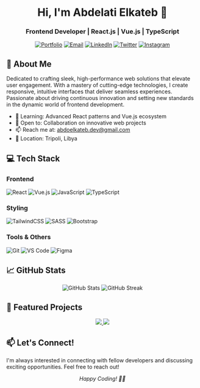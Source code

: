<div align="center">

  
  # Hi, I'm Abdelati Elkateb 👋
  ### Frontend Developer | React.js | Vue.js | TypeScript
  
  [![Portfolio](https://img.shields.io/badge/Portfolio-FF5722?style=for-the-badge&logo=google-chrome&logoColor=white)](https://your-portfolio-url.com)
  [![Email](https://img.shields.io/badge/Email-D14836?style=for-the-badge&logo=gmail&logoColor=white)](mailto:abdoelkateb.dev@gmail.com)
  [![LinkedIn](https://img.shields.io/badge/LinkedIn-0077B5?style=for-the-badge&logo=linkedin&logoColor=white)](https://www.linkedin.com/in/abdo--elkateb-554884275/)
  [![Twitter](https://img.shields.io/badge/Twitter-1DA1F2?style=for-the-badge&logo=twitter&logoColor=white)](https://twitter.com/abdo__elkateb)
  [![Instagram](https://img.shields.io/badge/Instagram-E4405F?style=for-the-badge&logo=instagram&logoColor=white)](https://instagram.com/abdo_elkateb)
</div>

## 🚀 About Me

Dedicated to crafting sleek, high-performance web solutions that elevate user engagement. With a mastery of cutting-edge technologies, I create responsive, intuitive interfaces that deliver seamless experiences. Passionate about driving continuous innovation and setting new standards in the dynamic world of frontend development.

- 🌱 Learning: Advanced React patterns and Vue.js ecosystem
- 👯 Open to: Collaboration on innovative web projects
- 📫 Reach me at: abdoelkateb.dev@gmail.com
- 📍 Location: Tripoli, Libya

## 💻 Tech Stack

### Frontend
![React](https://img.shields.io/badge/React-20232A?style=for-the-badge&logo=react&logoColor=61DAFB)
![Vue.js](https://img.shields.io/badge/Vue.js-35495E?style=for-the-badge&logo=vue.js&logoColor=4FC08D)
![JavaScript](https://img.shields.io/badge/JavaScript-F7DF1E?style=for-the-badge&logo=javascript&logoColor=black)
![TypeScript](https://img.shields.io/badge/TypeScript-007ACC?style=for-the-badge&logo=typescript&logoColor=white)

### Styling
![TailwindCSS](https://img.shields.io/badge/Tailwind_CSS-38B2AC?style=for-the-badge&logo=tailwind-css&logoColor=white)
![SASS](https://img.shields.io/badge/Sass-CC6699?style=for-the-badge&logo=sass&logoColor=white)
![Bootstrap](https://img.shields.io/badge/Bootstrap-563D7C?style=for-the-badge&logo=bootstrap&logoColor=white)

### Tools & Others
![Git](https://img.shields.io/badge/Git-F05032?style=for-the-badge&logo=git&logoColor=white)
![VS Code](https://img.shields.io/badge/VS_Code-007ACC?style=for-the-badge&logo=visual-studio-code&logoColor=white)
![Figma](https://img.shields.io/badge/Figma-F24E1E?style=for-the-badge&logo=figma&logoColor=white)

## 📈 GitHub Stats

<div align="center">
  <img src="https://github-readme-stats.vercel.app/api?username=Abdo_Elkateb&show_icons=true&theme=radical" alt="GitHub Stats" />
  <img src="https://github-readme-streak-stats.herokuapp.com/?user=Abdo_Elkateb&theme=radical" alt="GitHub Streak" />
</div>

## 🌟 Featured Projects

<div align="center">
  <a href="https://github.com/yourusername/project1">
    <img src="https://github-readme-stats.vercel.app/api/pin/?username=Abdo_Elkateb&repo=project1&theme=radical" />
  </a>
  <a href="https://github.com/yourusername/project2">
    <img src="https://github-readme-stats.vercel.app/api/pin/?username=Abdo_Elkateb&repo=project2&theme=radical" />
  </a>
</div>

## 📫 Let's Connect!

I'm always interested in connecting with fellow developers and discussing exciting opportunities. Feel free to reach out!

<div align="center">
  <i>Happy Coding! 👨‍💻</i>
</div>
